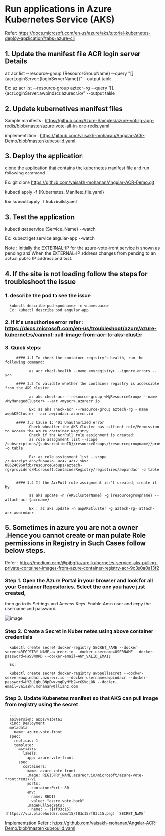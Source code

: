 # Run applications in Azure Kubernetes Service (AKS)
Refer: https://docs.microsoft.com/en-us/azure/aks/tutorial-kubernetes-deploy-application?tabs=azure-cli

## 1. Update the manifest file ACR login server Details

   az acr list --resource-group {ResourceGroupName} --query "[].{acrLoginServer:{loginServerName}}" --output table
   
   Ex:
   az acr list --resource-group aztech-rg --query "[].{acrLoginServer:awpindacr.azurecr.io}" --output table
   
## 2. Update kubernetives manifest files
  Sample manifests : https://github.com/Azure-Samples/azure-voting-app-redis/blob/master/azure-vote-all-in-one-redis.yaml
  
  implementation : https://github.com/vaisakh-mohanan/Angular-ACR-Demo/blob/master/kubebuild.yaml

## 3. Deploy the application

   clone the  application that contains the kubernetes manifest file and run following command
   
   Ex: git clone https://github.com/vaisakh-mohanan/Angular-ACR-Demo.git
 
   kubectl apply -f {Kubernetes_Manifest_file.yaml}
   
   Ex: kubectl apply -f kubebuild.yaml
   
   
## 3. Test the application

   kubectl get service {Service_Name} --watch
   
   Ex: kubectl get service angular-app --watch
   
   Note : Initially the EXTERNAL-IP for the azure-vote-front service is shown as pending and When the EXTERNAL-IP address changes from pending to an actual public IP address and test.
   
## 4. If the site is not loading follow the steps for troubleshoot the issue
   
   ### 1. describe the pod to see the issue
   
      kubectl describe pod <podname> -n <namespace>
      Ex: kubectl describe pod angular-app
   
   ### 2. If it's unauthorise error refer : https://docs.microsoft.com/en-us/troubleshoot/azure/azure-kubernetes/cannot-pull-image-from-acr-to-aks-cluster
   
   ### 3. Quick steps:
         #### 3.1 To check the container registry's health, run the following command:

               az acr check-health --name <myregistry> --ignore-errors --yes

         #### 3.2 To validate whether the container registry is accessible from the AKS cluster
   
               az aks check-acr --resource-group <MyResourceGroup> --name <MyManagedCluster> --acr <myacr>.azurecr.io
             
               Ex: az aks check-acr --resource-group aztech-rg --name awpAKSCluster --acr awpindacr.azurecr.io
               
         #### 3.3 Cause 1: 401 Unauthorized error
               Check wheather the AKS Cluster has suffient role/Permission to access the Azure container Registry
               Check if the AcrPull role assignment is created:
               az role assignment list --scope     /subscriptions/{subscriptionID}/resourceGroups/{resourcegroupname}/providers/Microsoft.ContainerRegistry/registries/{acrname} -o table
               
               Ex: az role assignment list --scope /subscriptions/f0a4a7a3-0c47-4c17-9b9c-086240960f2b/resourceGroups/aztech-rg/providers/Microsoft.ContainerRegistry/registries/awpindacr -o table
               
       
         #### 3.4 If the AcrPull role assignment isn't created, create it by
         
               az aks update -n {AKSClusterName} -g {resourcegroupname} --attach-acr {acrname}
         
               Ex : az aks update -n awpAKSCluster -g aztech-rg--attach-acr awpindacr
               
## 5. Sometimes in azure you are not a owner .Hence you cannot create or manipulate Role permissions in Registry in Such Cases follow below steps.

   Refer : https://medium.com/@pjbgf/azure-kubernetes-service-aks-pulling-private-container-images-from-azure-container-registry-acr-9c3e0a0a13f2
   
   ### Step 1.  Open the Azure Portal in your browser and look for all your Container Repositories. Select the one you have just created,
   then go to its Settings and Access Keys. Enable Amin user and copy the username and password.
   
   ![image](https://user-images.githubusercontent.com/74909873/175514114-85cc9b73-c6f9-4259-be62-ebe4c0186ea9.png)
   
   ### Step 2. Create a Secret in Kuber netes using above container credentials
      kubectl create secret docker-registry SECRET_NAME --docker-server=REGISTRY_NAME.azurecr.io --docker-username=USERNAME --docker-password=PASSWORD --docker-email=ANY_VALID_EMAIL
      
      Ex:
      
      kubectl create secret docker-registry awppullsecret --docker-server=awpindacr.azurecr.io --docker-username=awpindacr --docker-password=HVZu1qbuBNpBw4vnqDyMYb2=rOKVqL0N --docker-email=vaisakh.mohanan@allianz.com
      
   ### Step 3. Update Kubenetes manifest so that AKS can pull image from registry using the secret
      
      ---
      apiVersion: apps/v1beta1
      kind: Deployment
      metadata:
        name: azure-vote-front
      spec:
        replicas: 1
        template:
          metadata:
            labels:
              app: azure-vote-front
          spec:
            containers:
            - name: azure-vote-front
              image: REGISTRY_NAME.azurecr.io/microsoft/azure-vote-front:redis-v1
              ports:
              - containerPort: 80
              env:
              - name: REDIS
                value: "azure-vote-back"
              imagePullSecrets:
              - name: - ![#f03c15](https://via.placeholder.com/15/f03c15/f03c15.png) `SECRET_NAME`
              
  Implementation Refer : https://github.com/vaisakh-mohanan/Angular-ACR-Demo/blob/master/kubebuild.yaml

               
               
               
             
   
   
